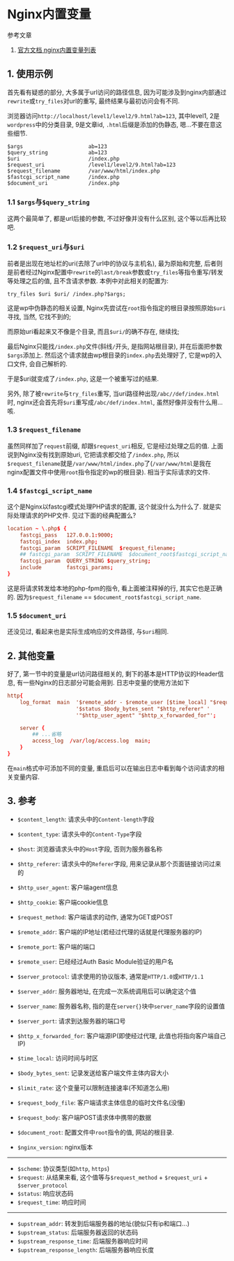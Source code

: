 # Nginx内置变量

参考文章

1. [官方文档 nginx内置变量列表](http://nginx.org/en/docs/varindex.html)

## 1. 使用示例

首先看有疑惑的部分, 大多属于url访问的路径信息, 因为可能涉及到nginx内部通过`rewrite`或`try_files`对url的重写, 最终结果与最初访问会有不同.

浏览器访问`http://localhost/level1/level2/9.html?ab=123`, 其中level1, 2是`wordpress`中的分类目录, 9是文章id, `.html`后缀是添加的伪静态, 嗯...不要在意这些细节.

```
$args	                  ab=123
$query_string	          ab=123
$uri	                  /index.php
$request_uri	          /level1/level2/9.html?ab=123
$request_filename	      /var/www/html/index.php
$fastcgi_script_name	  /index.php
$document_uri	          /index.php
```

### 1.1 `$args`与`$query_string`

这两个最简单了, 都是url后接的参数, 不过好像并没有什么区别, 这个等以后再比较吧.

### 1.2 `$request_uri`与`$uri`

前者是出现在地址栏的uri(去除了url中的协议与主机名), 最为原始和完整, 后者则是前者经过Nginx配置中`rewrite`的`last/break`参数或`try_files`等指令重写/转发等处理之后的值, 且不含请求参数. 本例中对此相关的配置为:

```
try_files $uri $uri/ /index.php?$args;
```

这是wp中伪静态的相关设置, Nginx先尝试在`root`指令指定的根目录按照原始`$uri`寻找, 当然, 它找不到的;

而原始uri看起来又不像是个目录, 而且`$uri/`的确不存在, 继续找;

最后Nginx只能找`/index.php`文件(斜线`/`开头, 是指网站根目录), 并在后面把参数`$args`添加上. 然后这个请求就由wp根目录的`index.php`去处理好了, 它是wp的入口文件, 会自己解析的.

于是$uri就变成了`/index.php`, 这是一个被重写过的结果.

另外, 除了被`rewrite`与`try_files`重写, 当uri路径种出现`/abc//def/index.html`时, nginx还会首先将`$uri`重写成`/abc/def/index.html`, 虽然好像并没有什么用...咳.

### 1.3 `$request_filename`

虽然同样加了`request`前缀, 却跟`$request_uri`相反, 它是经过处理之后的值. 上面说到Nginx没有找到原始uri, 它把请求都交给了`/index.php`, 所以`$request_filename`就是`/var/www/html/index.php`了(`/var/www/html`是我在nginx配置文件中使用`root`指令指定的wp的根目录). 相当于实际请求的文件.

### 1.4 `$fastcgi_script_name`

这个是Nginx以fastcgi模式处理PHP请求的配置, 这个就没什么为什么了. 就是实际处理请求的PHP文件. 见过下面的经典配置么?

```conf
location ~ \.php$ {
    fastcgi_pass   127.0.0.1:9000;
    fastcgi_index  index.php;
    fastcgi_param  SCRIPT_FILENAME  $request_filename;
    ## fastcgi_param  SCRIPT_FILENAME  $document_root$fastcgi_script_name;
    fastcgi_param  QUERY_STRING $query_string;
    include        fastcgi_params;
}
```

这是将请求转发给本地的php-fpm的指令, 看上面被注释掉的行, 其实它也是正确的. 因为`$request_filename` == `$document_root$fastcgi_script_name`.

### 1.5 `$document_uri`

还没见过, 看起来也是实际生成响应的文件路径, 与`$uri`相同.

## 2. 其他变量

好了, 第一节中的变量是url访问路径相关的, 剩下的基本是HTTP协议的Header信息, 有一些Nginx的日志部分可能会用到. 日志中变量的使用方法如下

```conf
http{
    log_format  main  '$remote_addr - $remote_user [$time_local] "$request" '
                      '$status $body_bytes_sent "$http_referer" '
                      '"$http_user_agent" "$http_x_forwarded_for"';

    server {
        ## ...省略
        access_log  /var/log/access.log  main;
    }
}
```

在`main`格式中可添加不同的变量, 重启后可以在输出日志中看到每个访问请求的相关变量内容.

## 3. 参考

- `$content_length`: 请求头中的`Content-length`字段
- `$content_type`: 请求头中的`Content-Type`字段
- `$host`: 浏览器请求头中的`Host`字段, 否则为服务器名称
- `$http_referer`: 请求头中的`Referer`字段, 用来记录从那个页面链接访问过来的
- `$http_user_agent`: 客户端agent信息
- `$http_cookie`: 客户端cookie信息
- `$request_method`: 客户端请求的动作, 通常为GET或POST

- `$remote_addr`: 客户端的IP地址(若经过代理的话就是代理服务器的IP)
- `$remote_port`: 客户端的端口
- `$remote_user`: 已经经过Auth Basic Module验证的用户名

- `$server_protocol`: 请求使用的协议版本, 通常是`HTTP/1.0`或`HTTP/1.1`

- `$server_addr`: 服务器地址, 在完成一次系统调用后可以确定这个值
- `$server_name`: 服务器名称, 指的是在`server{}`块中`server_name`字段的设置值
- `$server_port`: 请求到达服务器的端口号

- `$http_x_forwarded_for`: 客户端源IP(即使经过代理, 此值也将指向客户端自己IP)

- `$time_local`: 访问时间与时区
- `$body_bytes_sent`: 记录发送给客户端文件主体内容大小
- `$limit_rate`: 这个变量可以限制连接速率(不知道怎么用)
- `$request_body_file`: 客户端请求主体信息的临时文件名(没懂)
- `$request_body`: 客户端POST请求体中携带的数据

- `$document_root`: 配置文件中`root`指令的值, 网站的根目录.

- `$nginx_version`: nginx版本

------

- `$scheme`: 协议类型(如`http`, `https`)
- `$request`: 从结果来看, 这个值等与`$request_method` + `$request_uri` + `$server_protocol`
- `$status`: 响应状态码
- `$request_time`: 响应时间

------

- `$upstream_addr`: 转发到后端服务器的地址(貌似只有ip和端口...)
- `$upstream_status`: 后端服务器返回的状态码
- `$upstream_response_time`: 后端服务器响应时间
- `$upstream_response_length`: 后端服务器响应长度

